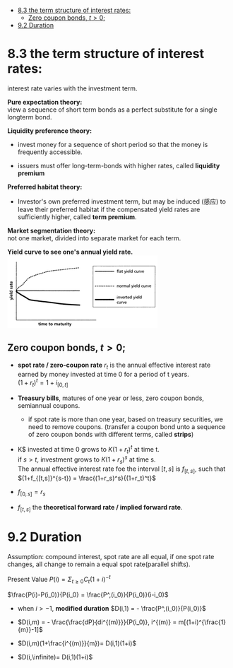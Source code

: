 <!-- TOC depthFrom:1 depthTo:6 withLinks:1 updateOnSave:1 orderedList:0 -->

- [8.3 the term structure of interest rates:](#83-the-term-structure-of-interest-rates)
	- [Zero coupon bonds, $t>0$;](#zero-coupon-bonds-t0)
- [9.2 Duration](#92-duration)

<!-- /TOC -->

# 8.3 the term structure of interest rates:
interest rate varies with the investment term.     

**Pure expectation theory:**     
view a sequence of short term bonds as a perfect substitute for a single longterm bond.     

**Liquidity preference theory:**    
* invest money for a sequence of short period so that the money is frequently accessible.     

* issuers must offer long-term-bonds with higher rates, called **liquidity premium**     

**Preferred habitat theory:**     
* Investor's own preferred investment term, but may be induced (感应) to leave their preferred habitat if the compensated yield rates are sufficiently higher, called **term premium**.      

**Market segmentation theory:**     
not one market, divided into separate market for each term.

**Yield curve to see one's annual yield rate.**     
![yield-curve](assets/MATH-175-Chapter-8-9-47263.png)     


## Zero coupon bonds, $t>0$;     
* **spot rate / zero-coupon rate** $r_t$ is the annual effective interest rate earned by money invested at time 0 for a period of t years.     
$(1+r_t)^t=1+i_{[0,t]}$      

* **Treasury bills**, matures of one year or less, zero coupon bonds, semiannual coupons.
  - if spot rate is more than one year, based on treasury securities, we need to remove coupons.
  (transfer a coupon bond unto a sequence of zero coupon bonds with different terms, called **strips**)

* K$ invested at time 0 grows to $K(1+r_t)^t$ at time t.     
if $s>t$, investment grows to $K(1+r_s)^s$ at time s.     
The annual effective interest rate foe the interval $[t,s]$ is $f_{[t,s]}$, such that $(1+f_{[t,s]}^{s-t}) = \frac{(1+r_s)^s}{(1+r_t)^t}$      

* $f_{[0,s]} = r_s$     

* $f_{[t,s]}$ the **theoretical forward rate / implied forward rate**.     

# 9.2 Duration     
Assumption: compound interest, spot rate are all equal, if one spot rate changes, all change to remain a equal spot rate(parallel shifts).     

Present Value $P(i)= \Sigma_{t≥0} C_t (1+i)^{-t}$     

$\frac{P(i)-P(i_0)}{P(i_0} = \frac{P^,(i_0)}{P(i_0)}(i-i_0)$     


* when $i>-1$, **modified duration** $D(i,1) = - \frac{P^,(i_0)}{P(i_0)}$     

* $D(i,m) = - \frac{\frac{dP}{di^{(m)}}}{P(i_0)}, i^{(m)} = m[(1+i)^{\frac{1}{m}}-1]$     

* $D(i,m)(1+\frac{i^{(m)}}{m})= D(i,1)(1+i)$      

* $D(i,\infinite)= D(i,1)(1+i)$     
